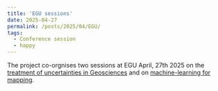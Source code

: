```yaml
---
title: 'EGU sessions'
date: 2025-04-27
permalink: /posts/2025/04/EGU/
tags:
  - Conference session
  - happy
---
```


The project co-orgnises two sessions at EGU April, 27th 2025 on the [treatment of uncertainties in Geosciences](https://meetingorganizer.copernicus.org/EGU25/session/54058 ) and on [machine-learning for mapping](https://meetingorganizer.copernicus.org/EGU25/session/52064). 
